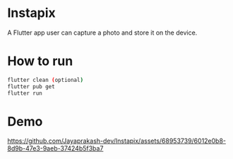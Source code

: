 # Instapix
A Flutter app user can capture a photo and store it on the device.

# How to run
```bash
flutter clean (optional)
flutter pub get
flutter run
```

# Demo
https://github.com/Jayaprakash-dev/Instapix/assets/68953739/6012e0b8-8d9b-47e3-9aeb-37424b5f3ba7
